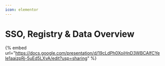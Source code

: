 ```yaml
---
icon: elementor
---
```


# SSO, Registry & Data Overview



{% embed url="https://docs.google.com/presentation/d/19cLdPh0XoiHnD3WBCAlfCYele1aaizpRj-5uEd5LXvA/edit?usp=sharing" %}
